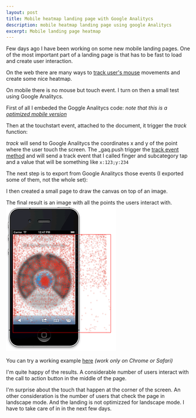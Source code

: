 ```yaml
---
layout: post
title: Mobile heatmap landing page with Google Analitycs
description: mobile heatmap landing page using google Analitycs
excerpt: Mobile landing page heatmap
---
```


Few days ago I have been working on some new mobile landing pages.
One of the most important part of a landing page is that has to be fast to load and create
user interaction.

On the web there are many ways to [track user's mouse](http://en.wikipedia.org/wiki/Mouse_tracking) movements and create some nice heatmap.

On mobile there is no mouse but touch event. I turn on then a small test using Google Analitycs.

First of all I embeded the Goggle Analitycs code: _note that this is a [optimized mobile version](http://mathiasbynens.be/notes/async-analytics-snippet)_
<script src="https://gist.github.com/7fe63e5009aba6664f4d.js"></script>

Then at the touchstart event, attached to the document, it trigger the _track_ function:
<script src="https://gist.github.com/b1f4a3e99faf8f39b12d.js"></script>

_track_ will send to Google Analitycs the coordinates x and y of the point where the user touch the screen.
The _gaq.push trigger the <a href="https://developers.google.com/analytics/devguides/collection/gajs/eventTrackerGuide">track event method</a>
and will send a track event that I called finger and subcategory tap and a value that will be something like <code>x:123;y:234</code>

The next step is to export from Google Analitycs those events (I exported some of them, not the whole set):
<script src="https://gist.github.com/4490665.js"></script>

I then created a small page to draw the canvas on top of an image.
<script src="https://gist.github.com/4490680.js"></script>

The final result is an image with all the points the users interact with.
![Heatmap](/assets/images/posts/heatmap.small.png "Heatmap")

You can try a working example [here](/lab/heatmap/heatmap.html) _(work only on Chrome or Safari)_

I'm quite happy of the results. A considerable number of users interact with  the call to action button in the middle of the page.

I'm surprise about the touch that happen at the corner of the screen.
An other consideration is the number of users that check the page in landscape mode.
And the landing is not optimizzed for landscape mode. I have to take care of in in the next few days.


